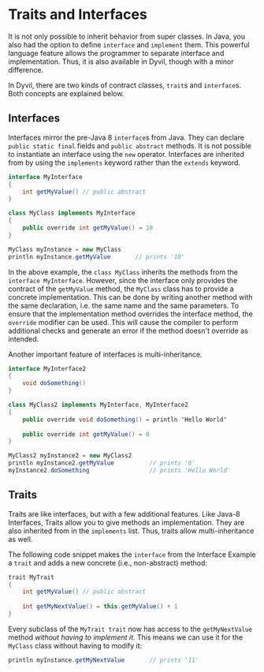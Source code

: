 # Traits and Interfaces

It is not only possible to inherit behavior from super classes. In Java, you also had the option to define `interface` and `implement` them. This powerful language feature allows the programmer to separate interface and implementation. Thus, it is also available in Dyvil, though with a minor difference.

In Dyvil, there are two kinds of contract classes, `trait`s and `interface`s. Both concepts are explained below.

## Interfaces

Interfaces mirror the pre-Java 8 `interface`s from Java. They can declare `public static final` fields and `public abstract` methods. It is not possible to instantiate an interface using the `new` operator. Interfaces are inherited from by using the `implements` keyword rather than the `extends` keyword.

```java
interface MyInterface
{
    int getMyValue() // public abstract
}

class MyClass implements MyInterface
{
    public override int getMyValue() = 10
}

MyClass myInstance = new MyClass
println myInstance.getMyValue       // prints '10'
```

In the above example, the `class MyClass` inherits the methods from the `interface MyInterface`. However, since the interface only provides the contract of the `getMyValue` method, the `MyClass` class has to provide a concrete implementation. This can be done by writing another method with the same declaration, i.e. the same name and the same parameters. To ensure that the implementation method overrides the interface method, the `override` modifier can be used. This will cause the compiler to perform additional checks and generate an error if the method doesn't override as intended.

Another important feature of interfaces is multi-inheritance.

```java
interface MyInterface2
{
    void doSomething()
}

class MyClass2 implements MyInterface, MyInterface2
{
    public override void doSomething() = println 'Hello World'
    
    public override int getMyValue() = 0
}

MyClass2 myInstance2 = new MyClass2
println myInstance2.getMyValue          // prints '0'
myInstance2.doSomething                 // prints 'Hello World'
```

## Traits

Traits are like interfaces, but with a few additional features. Like Java-8 Interfaces, Traits allow you to give methods an implementation. They are also inherited from in the `implements` list. Thus, traits allow multi-inheritance as well.

The following code snippet makes the `interface` from the Interface Example a `trait` and adds a new concrete (i.e., non-abstract) method:

```java
trait MyTrait
{
    int getMyValue() // public abstract
    
    int getMyNextValue() = this.getMyValue() + 1
}
```

Every subclass of the `MyTrait trait` now has access to the `getMyNextValue` method *without having to implement it*. This means we can use it for the `MyClass` class without having to modify it:

```java
println myInstance.getMyNextValue       // prints '11'
```